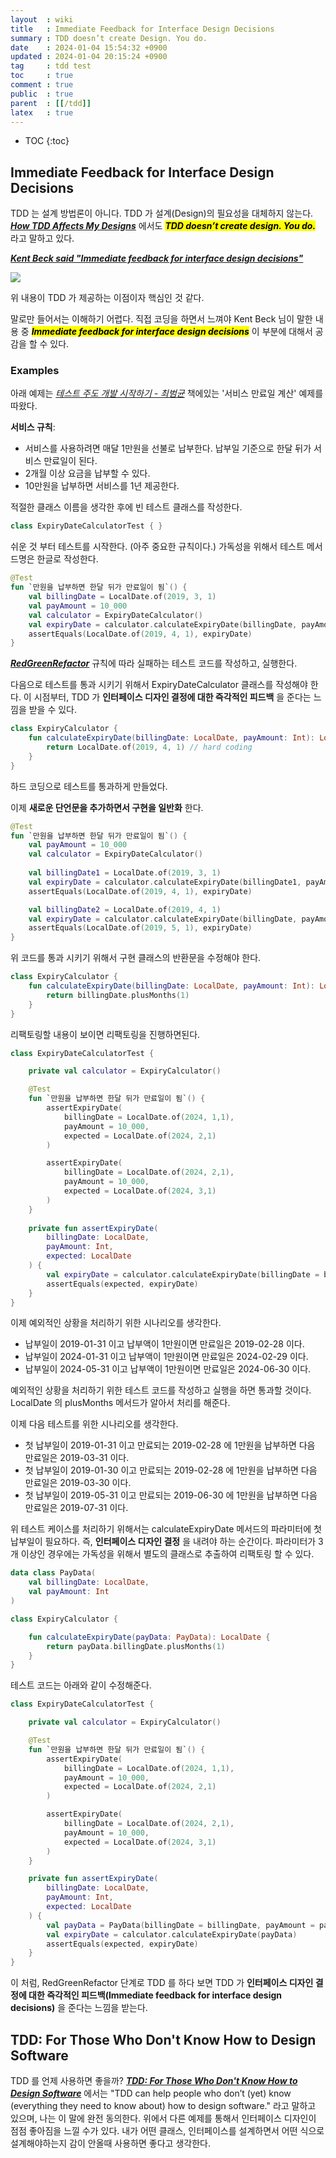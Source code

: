 ```yaml
---
layout  : wiki
title   : Immediate Feedback for Interface Design Decisions
summary : TDD doesn’t create Design. You do.
date    : 2024-01-04 15:54:32 +0900
updated : 2024-01-04 20:15:24 +0900
tag     : tdd test
toc     : true
comment : true
public  : true
parent  : [[/tdd]]
latex   : true
---
```

* TOC
{:toc}

## Immediate Feedback for Interface Design Decisions

TDD 는 설계 방법론이 아니다. TDD 가 설계(Design)의 필요성을 대체하지 않는다. ___[How TDD Affects My Designs](https://blog.thecodewhisperer.com/permalink/how-tdd-affects-my-designs)___ 에서도 <mark><em><strong>TDD doesn’t create design. You do.</strong></em></mark> 라고 말하고 있다.

___[Kent Beck said "Immediate feedback for interface design decisions"](https://tidyfirst.substack.com/p/tdd-isnt-design)___

![](/resource/wiki/tdd-interface-design-decisions/tdd-offers.png)

위 내용이 TDD 가 제공하는 이점이자 핵심인 것 같다.

말로만 들어서는 이해하기 어렵다. 직접 코딩을 하면서 느껴야 Kent Beck 님이 말한 내용 중 <mark><em><strong>Immediate feedback for interface design decisions</strong></em></mark> 이 부분에 대해서 공감을 할 수 있다.

### Examples

아래 예제는 _[테스트 주도 개발 시작하기 - 최범균](#)_ 책에있는 '서비스 만료일 계산' 예제를 따왔다.

__서비스 규칙__:
- 서비스를 사용하려면 매달 1만원을 선불로 납부한다. 납부일 기준으로 한달 뒤가 서비스 만료일이 된다.
- 2개월 이상 요금을 납부할 수 있다.
- 10만원을 납부하면 서비스를 1년 제공한다.

적절한 클래스 이름을 생각한 후에 빈 테스트 클래스를 작성한다.

```kotlin
class ExpiryDateCalculatorTest { }
```

쉬운 것 부터 테스트를 시작한다. (아주 중요한 규칙이다.) 가독성을 위해서 테스트 메서드명은 한글로 작성한다.

```kotlin
@Test
fun `만원을 납부하면 한달 뒤가 만료일이 됨`() {
    val billingDate = LocalDate.of(2019, 3, 1)
    val payAmount = 10_000
    val calculator = ExpiryDateCalculator()
    val expiryDate = calculator.calculateExpiryDate(billingDate, payAmount)
    assertEquals(LocalDate.of(2019, 4, 1), expiryDate)
}
```

___[RedGreenRefactor](https://baekjungho.github.io/wiki/tdd/tdd-red-green-refactor/)___ 규칙에 따라 실패하는 테스트 코드를 작성하고, 실행한다.

다음으로 테스트를 통과 시키기 위해서 ExpiryDateCalculator 클래스를 작성해야 한다. 이 시점부터, TDD 가 __인터페이스 디자인 결정에 대한 즉각적인 피드백__ 을 준다는 느낌을 받을 수 있다.

```kotlin
class ExpiryCalculator {
    fun calculateExpiryDate(billingDate: LocalDate, payAmount: Int): LocalDate {
        return LocalDate.of(2019, 4, 1) // hard coding
    }
}
```

하드 코딩으로 테스트를 통과하게 만들었다.

이제 __새로운 단언문을 추가하면서 구현을 일반화__ 한다.

```kotlin
@Test
fun `만원을 납부하면 한달 뒤가 만료일이 됨`() {
    val payAmount = 10_000
    val calculator = ExpiryDateCalculator()
    
    val billingDate1 = LocalDate.of(2019, 3, 1)
    val expiryDate = calculator.calculateExpiryDate(billingDate1, payAmount)
    assertEquals(LocalDate.of(2019, 4, 1), expiryDate)

    val billingDate2 = LocalDate.of(2019, 4, 1)
    val expiryDate = calculator.calculateExpiryDate(billingDate, payAmount)
    assertEquals(LocalDate.of(2019, 5, 1), expiryDate)
}
```

위 코드를 통과 시키기 위해서 구현 클래스의 반환문을 수정해야 한다.

```kotlin
class ExpiryCalculator {
    fun calculateExpiryDate(billingDate: LocalDate, payAmount: Int): LocalDate {
        return billingDate.plusMonths(1)
    }
}
```

리팩토링할 내용이 보이면 리팩토링을 진행하면된다.

```kotlin
class ExpiryDateCalculatorTest {

    private val calculator = ExpiryCalculator()

    @Test
    fun `만원을 납부하면 한달 뒤가 만료일이 됨`() {
        assertExpiryDate(
            billingDate = LocalDate.of(2024, 1,1),
            payAmount = 10_000,
            expected = LocalDate.of(2024, 2,1)
        )

        assertExpiryDate(
            billingDate = LocalDate.of(2024, 2,1),
            payAmount = 10_000,
            expected = LocalDate.of(2024, 3,1)
        )
    }
    
    private fun assertExpiryDate(
        billingDate: LocalDate,
        payAmount: Int,
        expected: LocalDate
    ) {
        val expiryDate = calculator.calculateExpiryDate(billingDate = billingDate, payAmount = payAmount)
        assertEquals(expected, expiryDate)
    }
}
```

이제 예외적인 상황을 처리하기 위한 시나리오를 생각한다.

- 납부일이 2019-01-31 이고 납부액이 1만원이면 만료일은 2019-02-28 이다.
- 납부일이 2024-01-31 이고 납부액이 1만원이면 만료일은 2024-02-29 이다.
- 납부일이 2024-05-31 이고 납부액이 1만원이면 만료일은 2024-06-30 이다.

예외적인 상황을 처리하기 위한 테스트 코드를 작성하고 실행을 하면 통과할 것이다. LocalDate 의 plusMonths 메서드가 알아서 처리를 해준다.

이제 다음 테스트를 위한 시나리오를 생각한다.

- 첫 납부일이 2019-01-31 이고 만료되는 2019-02-28 에 1만원을 납부하면 다음 만료일은 2019-03-31 이다.
- 첫 납부일이 2019-01-30 이고 만료되는 2019-02-28 에 1만원을 납부하면 다음 만료일은 2019-03-30 이다.
- 첫 납부일이 2019-05-31 이고 만료되는 2019-06-30 에 1만원을 납부하면 다음 만료일은 2019-07-31 이다.

위 테스트 케이스를 처리하기 위해서는 calculateExpiryDate 메서드의 파라미터에 첫 납부일이 필요하다. 즉, __인터페이스 디자인 결정__ 을 내려야 하는 순간이다.
파라미터가 3개 이상인 경우에는 가독성을 위해서 별도의 클래스로 추출하여 리팩토링 할 수 있다.

```kotlin
data class PayData(
    val billingDate: LocalDate,
    val payAmount: Int
)
```
```kotlin
class ExpiryCalculator {

    fun calculateExpiryDate(payData: PayData): LocalDate {
        return payData.billingDate.plusMonths(1)
    }
}
```

테스트 코드는 아래와 같이 수정해준다.

```kotlin
class ExpiryDateCalculatorTest {

    private val calculator = ExpiryCalculator()

    @Test
    fun `만원을 납부하면 한달 뒤가 만료일이 됨`() {
        assertExpiryDate(
            billingDate = LocalDate.of(2024, 1,1),
            payAmount = 10_000,
            expected = LocalDate.of(2024, 2,1)
        )

        assertExpiryDate(
            billingDate = LocalDate.of(2024, 2,1),
            payAmount = 10_000,
            expected = LocalDate.of(2024, 3,1)
        )
    }

    private fun assertExpiryDate(
        billingDate: LocalDate,
        payAmount: Int,
        expected: LocalDate
    ) {
        val payData = PayData(billingDate = billingDate, payAmount = payAmount)
        val expiryDate = calculator.calculateExpiryDate(payData)
        assertEquals(expected, expiryDate)
    }
}
```

이 처럼, RedGreenRefactor 단계로 TDD 를 하다 보면 TDD 가 __인터페이스 디자인 결정에 대한 즉각적인 피드백(Immediate feedback for interface design decisions)__ 을 준다는 느낌을 받는다.

## TDD: For Those Who Don't Know How to Design Software

TDD 를 언제 사용하면 좋을까? ___[TDD: For Those Who Don't Know How to Design Software](https://blog.thecodewhisperer.com/permalink/tdd-for-those-who-dont-know-how-to-design-software)___ 에서는 "TDD can help people who don’t (yet) know (everything they need to know about) how to design software." 라고 말하고 있으며, 나는 이 말에 완전 동의한다.
위에서 다른 예제를 통해서 인터페이스 디자인이 점점 좋아짐을 느낄 수가 있다. 내가 어떤 클래스, 인터페이스를 설계하면서 어떤 식으로 설계해야하는지 감이 안올때 사용하면 좋다고 생각한다.